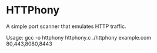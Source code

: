 # HTTPhony
A simple port scanner that emulates HTTP traffic.

Usage:
gcc -o httphony httphony.c
./httphony example.com 80,443,8080,8443
